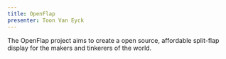 ```yaml
---
title: OpenFlap
presenter: Toon Van Eyck
---
```


The OpenFlap project aims to create a open source, affordable split-flap display for the makers and tinkerers of the world.
